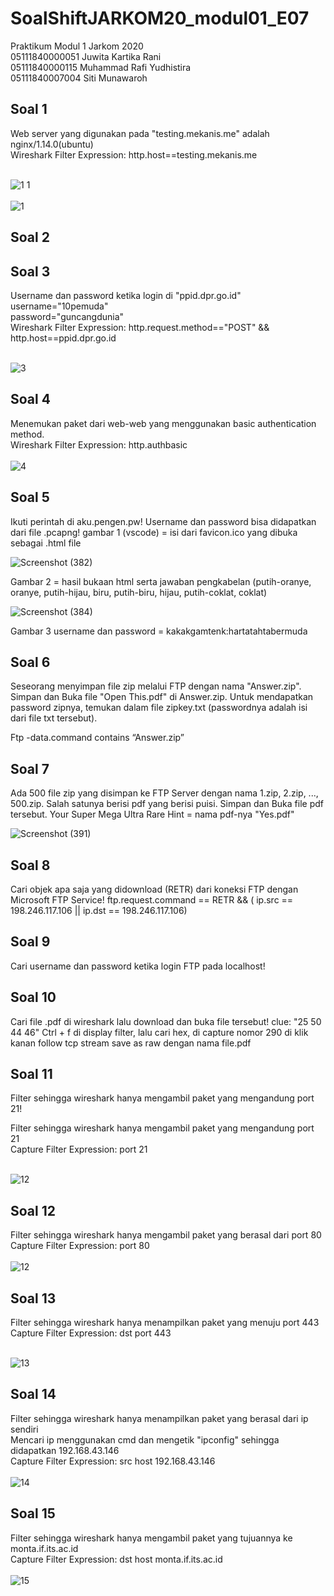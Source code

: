 # SoalShiftJARKOM20_modul01_E07
Praktikum Modul 1 Jarkom 2020<br/>
05111840000051 Juwita Kartika Rani<br/>
05111840000115 Muhammad Rafi Yudhistira<br/>
05111840007004 Siti Munawaroh<br/>

## Soal 1
Web server yang digunakan pada "testing.mekanis.me" adalah nginx/1.14.0(ubuntu)<br/>
Wireshark Filter Expression:	http.host==testing.mekanis.me

<br/>![1 1](https://user-images.githubusercontent.com/56763570/95972580-748d4380-0dc7-11eb-8634-11f64620b94e.PNG)<br/>
<br/>![1](https://user-images.githubusercontent.com/56763570/95971806-891d0c00-0dc6-11eb-83c3-17f3bfc2d368.PNG)<br/>
## Soal 2

## Soal 3
Username dan password ketika login di "ppid.dpr.go.id"<br/>
username="10pemuda"<br/>
password="guncangdunia"<br/>
Wireshark Filter Expression:	http.request.method=="POST" && http.host==ppid.dpr.go.id

<br>![3](https://user-images.githubusercontent.com/56763570/95972286-1f513200-0dc7-11eb-915d-3d132e5cd4e2.PNG)<br>

## Soal 4
Menemukan paket dari web-web yang menggunakan basic authentication method.<br/>
Wireshark Filter Expression:	http.authbasic<br/>
<br/>![4](https://user-images.githubusercontent.com/56763570/95975234-bf5c8a80-0dca-11eb-88f3-b62fc1c2a36a.PNG)<br/>
## Soal 5
Ikuti perintah di aku.pengen.pw! Username dan password bisa didapatkan dari file .pcapng!
  gambar 1 (vscode) = isi dari favicon.ico yang dibuka sebagai .html file

![Screenshot (382)](https://user-images.githubusercontent.com/58022238/96350589-baf0e400-10e0-11eb-835e-1c1ab5242839.png)

Gambar 2 = hasil bukaan html serta jawaban pengkabelan (putih-oranye, oranye, putih-hijau, biru, putih-biru, hijau, putih-coklat, coklat)

![Screenshot (384)](https://user-images.githubusercontent.com/58022238/96350786-9c3f1d00-10e1-11eb-8cdc-6cccf33f3605.png)

Gambar 3 username dan password = kakakgamtenk:hartatahtabermuda

## Soal 6
Seseorang menyimpan file zip melalui FTP dengan nama "Answer.zip". Simpan dan Buka file "Open This.pdf" di Answer.zip. Untuk mendapatkan password zipnya, temukan dalam file zipkey.txt (passwordnya adalah isi dari file txt tersebut).

Ftp -data.command contains “Answer.zip”

## Soal 7
Ada 500 file zip yang disimpan ke FTP Server dengan nama 1.zip, 2.zip, ..., 500.zip. Salah satunya berisi pdf yang berisi puisi. Simpan dan Buka file pdf tersebut.
Your Super Mega Ultra Rare Hint = nama pdf-nya "Yes.pdf"

![Screenshot (391)](https://user-images.githubusercontent.com/58022238/96351075-5420fa00-10e3-11eb-8429-ed22a534381e.png)

## Soal 8
Cari objek apa saja yang didownload (RETR) dari koneksi FTP dengan Microsoft FTP Service!
ftp.request.command == RETR && ( ip.src == 198.246.117.106 || ip.dst == 198.246.117.106)

## Soal 9
Cari username dan password ketika login FTP pada localhost!

## Soal 10
Cari file .pdf di wireshark lalu download dan buka file tersebut!
clue: "25 50 44 46"
Ctrl + f di display filter, lalu cari hex, di capture nomor 290 di klik kanan follow tcp stream save as raw dengan nama file.pdf

## Soal 11
Filter sehingga wireshark hanya mengambil paket yang mengandung port 21!

Filter sehingga wireshark hanya mengambil paket yang mengandung port 21<br/>
Capture Filter Expression:  port 21

<br/>![12](https://user-images.githubusercontent.com/56763570/95973808-f92c9180-0dc8-11eb-86f1-2b9642a9e5fa.PNG)<br/>

## Soal 12
Filter sehingga wireshark hanya mengambil paket yang berasal dari port 80<br/>
Capture Filter Expression:  port 80<br/>
<br/>![12](https://user-images.githubusercontent.com/56763570/95974292-a4d5e180-0dc9-11eb-8016-d747cd8bcd01.PNG)<br/>
## Soal 13
Filter sehingga wireshark hanya menampilkan paket yang menuju port 443<br/>
Capture Filter Expression:  dst port 443

<br/>![13](https://user-images.githubusercontent.com/56763570/95973402-773c6880-0dc8-11eb-9a2d-b5c41066a4b8.PNG)<br/>

## Soal 14
Filter sehingga wireshark hanya menampilkan paket yang berasal dari ip sendiri<br/>
Mencari ip menggunakan cmd dan mengetik "ipconfig" sehingga didapatkan 192.168.43.146<br/>
Capture Filter Expression:  src host 192.168.43.146<br/>
<br/>![14](https://user-images.githubusercontent.com/56763570/96071201-794d0880-0e56-11eb-92a5-232875819e53.PNG)<br/>
## Soal 15
Filter sehingga wireshark hanya mengambil paket yang tujuannya ke monta.if.its.ac.id<br/>
Capture Filter Expression:  dst host monta.if.its.ac.id<br/>
<br/>![15](https://user-images.githubusercontent.com/56763570/95975641-47429480-0dcb-11eb-9296-21aa689b2198.PNG)<br/>
